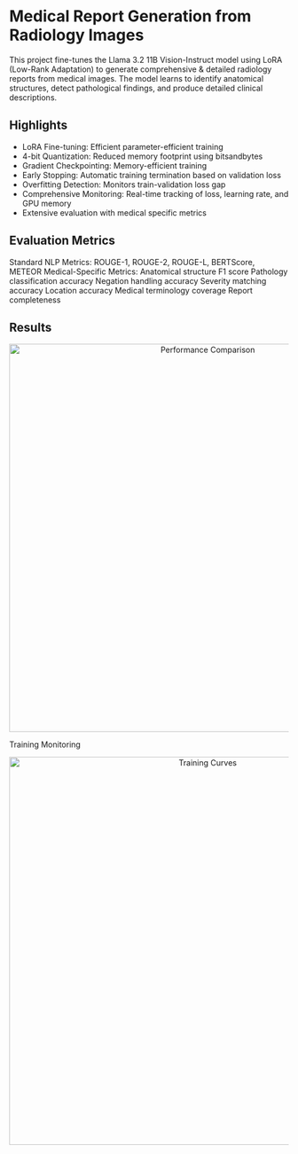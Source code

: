 # Medical Report Generation from Radiology Images

This project fine-tunes the Llama 3.2 11B Vision-Instruct model using LoRA (Low-Rank Adaptation) to generate comprehensive & detailed radiology reports from medical images. The model learns to identify anatomical structures, detect pathological findings, and produce detailed clinical descriptions.

## Highlights
- LoRA Fine-tuning: Efficient parameter-efficient training
- 4-bit Quantization: Reduced memory footprint using bitsandbytes
- Gradient Checkpointing: Memory-efficient training
- Early Stopping: Automatic training termination based on validation loss
- Overfitting Detection: Monitors train-validation loss gap
- Comprehensive Monitoring: Real-time tracking of loss, learning rate, and GPU memory
- Extensive evaluation with medical specific metrics

## Evaluation Metrics
Standard NLP Metrics: ROUGE-1, ROUGE-2, ROUGE-L, BERTScore, METEOR
Medical-Specific Metrics:
Anatomical structure F1 score
Pathology classification accuracy
Negation handling accuracy
Severity matching accuracy
Location accuracy
Medical terminology coverage
Report completeness

## Results

<p align="center"> <img src="path/to/comparison_chart.png" alt="Performance Comparison" width="700"/> </p>
Training Monitoring
<p align="center"> <img src="path/to/training_curves.png" alt="Training Curves" width="700"/> </p>
